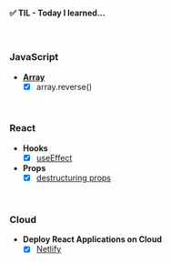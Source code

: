 #### ✅ TIL - Today I learned...

<br/>

### JavaScript
- **[Array]()**
    - [X] array.reverse()

<br/>

### React
- **Hooks**
    - [X] [useEffect](https://github.com/waisbek/til/tree/feature/react/react/hook-use-effect)

- **Props**
    - [X] [destructuring props](https://github.com/waisbek/today-i-learned/tree/feature/react/react/props)

<br/>

### Cloud
- **Deploy React Applications on Cloud**
    - [X] [Netlify](https://www.netlify.com/)
